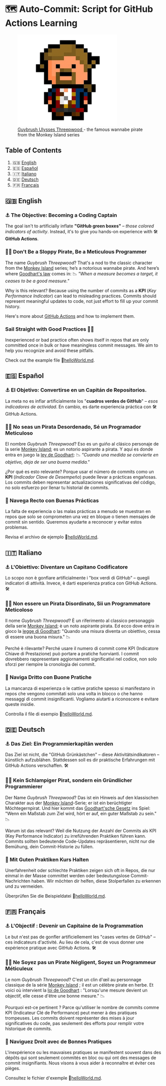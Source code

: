 # 🗺️ Auto-Commit: Script for GitHub Actions Learning

<p align="center">
<figure>  
  <img src="/images/guybrush.png?raw=true" alt="Guybrush Ulysses Threepwood">
  <figcaption>
    <a href="https://en.wikipedia.org/wiki/Guybrush_Threepwood">
      Guybrush Ulysses Threepwood
    </a> - the famous wannabe pirate from the Monkey Island series</figcaption>
</figure>
</p>

## Table of Contents

1. 🇬🇧 [English](#english) 
2. 🇪🇸 [Español](#español) 
3. 🇮🇹 [Italiano](#italiano) 
4. 🇩🇪 [Deutsch](#deutsch) 
5. 🇫🇷 [Français](#français) 

## 🇬🇧 English 

### ⚓ The Objective: **Becoming a Coding Captain**

The goal isn't to artificially inflate **"GitHub green boxes"** – *those colored indicators of activity*. Instead, it's to give you hands-on experience with 🛠️ **GitHub Actions**. 

### 🏴‍☠️ Don't Be a Sloppy Pirate, Be a Meticulous Programmer 

The name *Guybrush Threepwood*? That's a nod to the classic character from the [Monkey Island](https://en.wikipedia.org/wiki/Monkey_Island_(series)) series; he’s a notorious wannabe pirate. And here’s where [Goodhart's law](https://en.wikipedia.org/wiki/Goodhart%27s_law) comes in: 📉 *"When a measure becomes a target, it ceases to be a good measure."* 

Why is this relevant? Because using the number of commits as a **KPI** (*Key Performance Indicator*) can lead to misleading practices. Commits should represent meaningful updates to code, not just effort to fill up your commit history.

Here's more about [GitHub Actions](https://docs.github.com/en/actions) and how to implement them.

### Sail Straight with Good Practices 🏴‍☠️

Inexperienced or bad practice often shows itself in repos that are only committed once in bulk or have meaningless commit messages. We aim to help you recognize and avoid these pitfalls.

Check out the example file 📜[helloWorld.md](helloWorld.md). 

## 🇪🇸 Español 

### ⚓ El Objetivo: Convertirse en un Capitán de Repositorios.

La meta no es inflar artificialmente los "**cuadros verdes de GitHub**" – *esos indicadores de actividad*. En cambio, es darte experiencia práctica con 🛠️ GitHub Actions. 

### 🏴‍☠️ No seas un Pirata Desordenado, Sé un Programador Meticuloso 

El nombre *Guybrush Threepwood*? Eso es un guiño al clásico personaje de la serie [Monkey Island](https://es.wikipedia.org/wiki/Monkey_Island); es un notorio aspirante a pirata. Y aquí es donde entra en juego la [ley de Goodhart](https://es.wikipedia.org/wiki/Ley_de_Goodhart): 📉 *"Cuando una medida se convierte en objetivo, deja de ser una buena medida."*

¿Por qué es esto relevante? Porque usar el número de commits como un **KPI** (*Indicador Clave de Desempeño*) puede llevar a prácticas engañosas. Los commits deben representar actualizaciones significativas del código, no solo esfuerzo por llenar tu historial de commits.

### 🧭 Navega Recto con Buenas Prácticas 

La falta de experiencia o las malas prácticas a menudo se muestran en repos que solo se comprometen una vez en bloque o tienen mensajes de commit sin sentido. Queremos ayudarte a reconocer y evitar estos problemas.

Revisa el archivo de ejemplo 📜[helloWorld.md](helloWorld.md). 

## 🇮🇹 Italiano 

### ⚓ L'Obiettivo: Diventare un Capitano Codificatore 

Lo scopo non è gonfiare artificialmente i "box verdi di GitHub" – quegli indicatori di attività. Invece, è darti esperienza pratica con GitHub Actions. 🛠️

### 🏴‍☠️ Non essere un Pirata Disordinato, Sii un Programmatore Meticoloso 

Il nome *Guybrush Threepwood*? È un riferimento al classico personaggio della serie [Monkey Island](https://it.wikipedia.org/wiki/Monkey_Island); è un noto aspirante pirata. Ed ecco dove entra in gioco la [legge di Goodhart](https://it.wikipedia.org/wiki/Legge_di_Goodhart): "Quando una misura diventa un obiettivo, cessa di essere una buona misura." 📉

Perché è rilevante? Perché usare il numero di commit come KPI (Indicatore Chiave di Prestazione) può portare a pratiche fuorvianti. I commit dovrebbero rappresentare aggiornamenti significativi nel codice, non solo sforzi per riempire la cronologia dei commit.

### 🧭 Naviga Dritto con Buone Pratiche 

La mancanza di esperienza o le cattive pratiche spesso si manifestano in repos che vengono commitati solo una volta in blocco o che hanno messaggi di commit insignificanti. Vogliamo aiutarti a riconoscere e evitare queste insidie.

Controlla il file di esempio 📜[helloWorld.md](helloWorld.md). 

## 🇩🇪 Deutsch 

### ⚓ Das Ziel: Ein Programmierkapitän werden 

Das Ziel ist nicht, die "GitHub Grünkästchen" – diese Aktivitätsindikatoren – künstlich aufzublähen. Stattdessen soll es dir praktische Erfahrungen mit GitHub Actions verschaffen. 🛠️

### 🏴‍☠️ Kein Schlampiger Pirat, sondern ein Gründlicher Programmierer 

Der Name *Guybrush Threepwood*? Das ist ein Hinweis auf den klassischen Charakter aus der [Monkey Island](https://de.wikipedia.org/wiki/Monkey_Island)-Serie; er ist ein berüchtigter Möchtegernpirat. Und hier kommt das [Goodhart'sche Gesetz](https://de.wikipedia.org/wiki/Goodhart%E2%80%99sches_Gesetz) ins Spiel: "Wenn ein Maßstab zum Ziel wird, hört er auf, ein guter Maßstab zu sein." 📉

Warum ist das relevant? Weil die Nutzung der Anzahl der Commits als KPI (Key Performance Indicator) zu irreführenden Praktiken führen kann. Commits sollten bedeutende Code-Updates repräsentieren, nicht nur die Bemühung, dein Commit-Historie zu füllen.

### 🧭 Mit Guten Praktiken Kurs Halten 

Unerfahrenheit oder schlechte Praktiken zeigen sich oft in Repos, die nur einmal in der Masse committet werden oder bedeutungslose Commit-Nachrichten haben. Wir möchten dir helfen, diese Stolperfallen zu erkennen und zu vermeiden.

Überprüfen Sie die Beispieldatei 📜[helloWorld.md](helloWorld.md). 

## 🇫🇷 Français 

### ⚓ L'Objectif : Devenir un Capitaine de la Programmation 

Le but n'est pas de gonfler artificiellement les "cases vertes de GitHub" – ces indicateurs d'activité. Au lieu de cela, c'est de vous donner une expérience pratique avec GitHub Actions. 🛠️

### 🏴‍☠️ Ne Soyez pas un Pirate Négligent, Soyez un Programmeur Méticuleux 

Le nom *Guybrush Threepwood*? C'est un clin d'œil au personnage classique de la série [Monkey Island](https://fr.wikipedia.org/wiki/Monkey_Island) ; il est un célèbre pirate en herbe. Et voici où intervient la [loi de Goodhart](https://fr.wikipedia.org/wiki/Loi_de_Goodhart) : "Lorsqu'une mesure devient un objectif, elle cesse d'être une bonne mesure." 📉

Pourquoi est-ce pertinent ? Parce qu'utiliser le nombre de commits comme KPI (Indicateur Clé de Performance) peut mener à des pratiques trompeuses. Les commits doivent représenter des mises à jour significatives du code, pas seulement des efforts pour remplir votre historique de commits.

### 🧭 Naviguez Droit avec de Bonnes Pratiques 

L'inexpérience ou les mauvaises pratiques se manifestent souvent dans des dépôts qui sont seulement commités en bloc ou qui ont des messages de commit insignifiants. Nous visons à vous aider à reconnaître et éviter ces pièges.

Consultez le fichier d'exemple 📜[helloWorld.md](helloWorld.md). 
